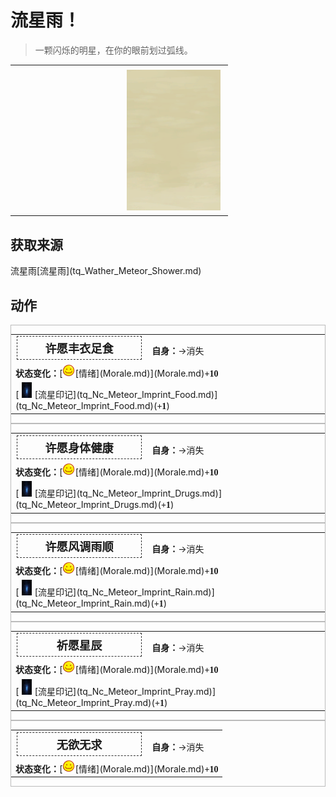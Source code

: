 # 流星雨！  
> 一颗闪烁的明星，在你的眼前划过弧线。  
  
<table class="table table-bordered" data-toggle="table"  data-show-header="false"><thead style="display:none"><tr ><th  style="width:50%;text-align:left;vertical-align:top;"  data-sortable="true"  >title</th><th  style="width:50%;text-align:left;vertical-align:top;"  ></th></tr></thead><tr ><td  style="width:50%;text-align:left;vertical-align:top;"  ></td><td  style="width:50%;text-align:left;vertical-align:top;"  ><div style="float:right; margin:5px"><div class="gamecard" style="width:150px; height:225px;"><a href="tq_Event_Meteor_Shower.md" style="color:black"><img class="bg" decoding="async" src="Sprite/BG_SandFront.png" href="a.md" style="max-width:150px;max-height:225px;"><img decoding="async" src="Sprite/tq/Event_Metror_Shower(1).jpg" class="cardimageNoBack" style="transform: translate(-50%, 0%) scale(0.4398826979472141);"><span style="font-size: 25px;">流星雨！</span></a></div></div></td></tr></tbody></table>  
  
## 获取来源  
<div style="display:inline-block"><div class="gamedatalist" style="text-align:left;min-width:200px;min-height:0px;"><div style="display:inline-block"><div style="display:inline-block;vertical-align:middle;">流星雨</div><div style="display:inline-block;vertical-align:middle;">[流星雨](tq_Wather_Meteor_Shower.md)</div></div></div></div>  
  
## 动作  
<div  style="border:1px solid #BBB"><table><tr><td rowspan="2" style="width:200px;text-align:center;font-size:1.3em;font-weight:bold"><div style="padding:5px;border:1px dashed #333"><div>许愿丰衣足食</div></div></td><td></td></tr><tr><td><b>自身：</b>→消失</td></tr><tr><td colspan="2"><b>状态变化：</b>[<div style="width:20px;display:inline-block;text-align:center"><img decoding="async" src="Sprite/Content.png" href="a.md" style="max-width:20px;max-height:20px;"></div>[情绪](Morale.md)](Morale.md)<span style="font-family:ui-monospace"><b>+10</b></span></td></tr><tr><td colspan="2">[<div style="width:25px;display:inline-block;text-align:center"><img decoding="async" src="Sprite/tq/Event_Metror_Shower.jpg" href="a.md" style="max-width:25px;max-height:25px;"></div>[流星印记](tq_Nc_Meteor_Imprint_Food.md)](tq_Nc_Meteor_Imprint_Food.md)(<span style="font-family:ui-monospace"><b>+1</b></span>)</td></tr></table></div>  
<div  style="border:1px solid #BBB"><table><tr><td rowspan="2" style="width:200px;text-align:center;font-size:1.3em;font-weight:bold"><div style="padding:5px;border:1px dashed #333"><div>许愿身体健康</div></div></td><td></td></tr><tr><td><b>自身：</b>→消失</td></tr><tr><td colspan="2"><b>状态变化：</b>[<div style="width:20px;display:inline-block;text-align:center"><img decoding="async" src="Sprite/Content.png" href="a.md" style="max-width:20px;max-height:20px;"></div>[情绪](Morale.md)](Morale.md)<span style="font-family:ui-monospace"><b>+10</b></span></td></tr><tr><td colspan="2">[<div style="width:25px;display:inline-block;text-align:center"><img decoding="async" src="Sprite/tq/Event_Metror_Shower.jpg" href="a.md" style="max-width:25px;max-height:25px;"></div>[流星印记](tq_Nc_Meteor_Imprint_Drugs.md)](tq_Nc_Meteor_Imprint_Drugs.md)(<span style="font-family:ui-monospace"><b>+1</b></span>)</td></tr></table></div>  
<div  style="border:1px solid #BBB"><table><tr><td rowspan="2" style="width:200px;text-align:center;font-size:1.3em;font-weight:bold"><div style="padding:5px;border:1px dashed #333"><div>许愿风调雨顺</div></div></td><td></td></tr><tr><td><b>自身：</b>→消失</td></tr><tr><td colspan="2"><b>状态变化：</b>[<div style="width:20px;display:inline-block;text-align:center"><img decoding="async" src="Sprite/Content.png" href="a.md" style="max-width:20px;max-height:20px;"></div>[情绪](Morale.md)](Morale.md)<span style="font-family:ui-monospace"><b>+10</b></span></td></tr><tr><td colspan="2">[<div style="width:25px;display:inline-block;text-align:center"><img decoding="async" src="Sprite/tq/Event_Metror_Shower.jpg" href="a.md" style="max-width:25px;max-height:25px;"></div>[流星印记](tq_Nc_Meteor_Imprint_Rain.md)](tq_Nc_Meteor_Imprint_Rain.md)(<span style="font-family:ui-monospace"><b>+1</b></span>)</td></tr></table></div>  
<div  style="border:1px solid #BBB"><table><tr><td rowspan="2" style="width:200px;text-align:center;font-size:1.3em;font-weight:bold"><div style="padding:5px;border:1px dashed #333"><div>祈愿星辰</div></div></td><td></td></tr><tr><td><b>自身：</b>→消失</td></tr><tr><td colspan="2"><b>状态变化：</b>[<div style="width:20px;display:inline-block;text-align:center"><img decoding="async" src="Sprite/Content.png" href="a.md" style="max-width:20px;max-height:20px;"></div>[情绪](Morale.md)](Morale.md)<span style="font-family:ui-monospace"><b>+10</b></span></td></tr><tr><td colspan="2">[<div style="width:25px;display:inline-block;text-align:center"><img decoding="async" src="Sprite/tq/Event_Metror_Shower.jpg" href="a.md" style="max-width:25px;max-height:25px;"></div>[流星印记](tq_Nc_Meteor_Imprint_Pray.md)](tq_Nc_Meteor_Imprint_Pray.md)(<span style="font-family:ui-monospace"><b>+1</b></span>)</td></tr></table></div>  
<div  style="border:1px solid #BBB"><table><tr><td rowspan="2" style="width:200px;text-align:center;font-size:1.3em;font-weight:bold"><div style="padding:5px;border:1px dashed #333"><div>无欲无求</div></div></td><td></td></tr><tr><td><b>自身：</b>→消失</td></tr><tr><td colspan="2"><b>状态变化：</b>[<div style="width:20px;display:inline-block;text-align:center"><img decoding="async" src="Sprite/Content.png" href="a.md" style="max-width:20px;max-height:20px;"></div>[情绪](Morale.md)](Morale.md)<span style="font-family:ui-monospace"><b>+10</b></span></td></tr></table></div>  
  
  


<script>document.title="流星雨！ - 卡牌生存百科 Card Survival Wiki";</script>